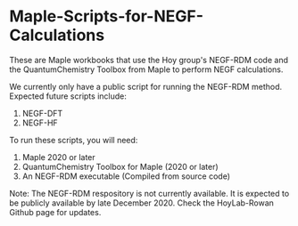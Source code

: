 # Maple-Scripts-for-NEGF-Calculations
These are Maple workbooks that use the Hoy group's NEGF-RDM code and the QuantumChemistry Toolbox from Maple to perform NEGF calculations.

We currently only have a public script for running the NEGF-RDM method. Expected future scripts include:
1. NEGF-DFT
2. NEGF-HF

To run these scripts, you will need:
1. Maple 2020 or later
2. QuantumChemistry Toolbox for Maple (2020 or later)
3. An NEGF-RDM executable (Compiled from source code)

Note: The NEGF-RDM respository is not currently available. It is expected to be publicly available by late December 2020. Check the HoyLab-Rowan Github page for updates.

